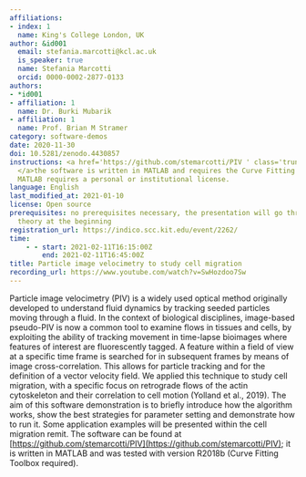 ```yaml
---
affiliations:
- index: 1
  name: King's College London, UK
author: &id001
  email: stefania.marcotti@kcl.ac.uk
  is_speaker: true
  name: Stefania Marcotti
  orcid: 0000-0002-2877-0133
authors:
- *id001
- affiliation: 1
  name: Dr. Burki Mubarik
- affiliation: 1
  name: Prof. Brian M Stramer
category: software-demos
date: 2020-11-30
doi: 10.5281/zenodo.4430857
instructions: <a href='https://github.com/stemarcotti/PIV ' class='truncated'>https://github.com/stemarcotti/PIV
  </a>the software is written in MATLAB and requires the Curve Fitting Toolbox. Unfortunately,
  MATLAB requires a personal or institutional license.
language: English
last_modified_at: 2021-01-10
license: Open source
prerequisites: no prerequisites necessary, the presentation will go through some basic
  theory at the beginning
registration_url: https://indico.scc.kit.edu/event/2262/
time:
    - - start: 2021-02-11T16:15:00Z
        end: 2021-02-11T16:45:00Z
title: Particle image velocimetry to study cell migration
recording_url: https://www.youtube.com/watch?v=SwHozdoo7Sw
---
```


Particle image velocimetry (PIV) is a widely used optical method originally developed to understand fluid dynamics by tracking seeded particles moving through a fluid. In the context of biological disciplines, image-based pseudo-PIV is now a common tool to examine flows in tissues and cells, by exploiting the ability of tracking movement in time-lapse bioimages where features of interest are fluorescently tagged. A feature within a field of view at a specific time frame is searched for in subsequent frames by means of image cross-correlation. This allows for particle tracking and for the definition of a vector velocity field. We applied this technique to study cell migration, with a specific focus on retrograde flows of the actin cytoskeleton and their correlation to cell motion (Yolland et al., 2019). The aim of this software demonstration is to briefly introduce how the algorithm works, show the best strategies for parameter setting and demonstrate how to run it. Some application examples will be presented within the cell migration remit. The software can be found at [https://github.com/stemarcotti/PIV](https://github.com/stemarcotti/PIV); it is written in MATLAB and was tested with version R2018b (Curve Fitting Toolbox required).
